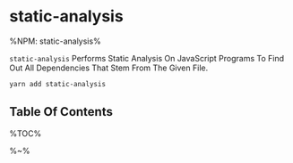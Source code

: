 # static-analysis

%NPM: static-analysis%

`static-analysis` Performs Static Analysis On JavaScript Programs To Find Out All Dependencies That Stem From The Given File.

```sh
yarn add static-analysis
```

## Table Of Contents

%TOC%

%~%
